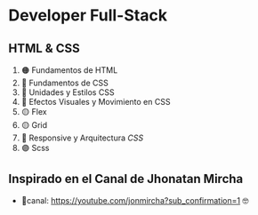# Developer Full-Stack
##  HTML & CSS
1. 🟠 Fundamentos de HTML
1. 🔵 Fundamentos de CSS
1. 🔵 Unidades y Estilos CSS
1. 🔵 Efectos Visuales y Movimiento en CSS
1. 🟡 Flex
2. 🟡 Grid
1. 🔴 Responsive y Arquitectura _CSS_
2. 🟣 Scss


## Inspirado en el Canal de Jhonatan Mircha

- 🔔canal: https://youtube.com/jonmircha?sub_confirmation=1 🤓
